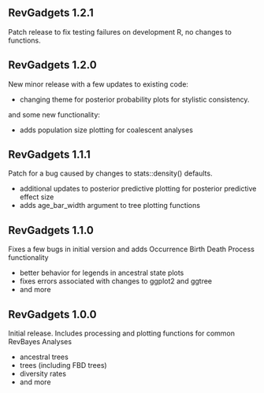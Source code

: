 ## RevGadgets 1.2.1
Patch release to fix testing failures on development R, no changes to functions.

## RevGadgets 1.2.0
New minor release with a few updates to existing code:

* changing theme for posterior probability plots for stylistic consistency.

and some new functionality: 

* adds population size plotting for coalescent analyses 

## RevGadgets 1.1.1
Patch for a bug caused by changes to stats::density() defaults.

* additional updates to posterior predictive plotting for posterior predictive effect size
* adds age_bar_width argument to tree plotting functions

## RevGadgets 1.1.0
Fixes a few bugs in initial version and adds Occurrence Birth Death Process functionality

* better behavior for legends in ancestral state plots 
* fixes errors associated with changes to ggplot2 and ggtree 
* and more 

## RevGadgets 1.0.0
Initial release. Includes processing and plotting functions for common RevBayes Analyses

* ancestral trees
* trees (including FBD trees)
* diversity rates
* and more